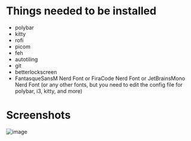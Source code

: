 # Things needed to be installed
- polybar
- kitty
- rofi
- picom
- feh
- autotiling
- git
- betterlockscreen
- FantasqueSansM Nerd Font or FiraCode Nerd Font or JetBrainsMono Nerd Font (or any other fonts, but you need to edit the config file for polybar, i3, kitty, and more)

# Screenshots
![image](https://github.com/user-attachments/assets/62c0f9a5-ef8f-4b5d-8b97-38c9dee15fe9)
